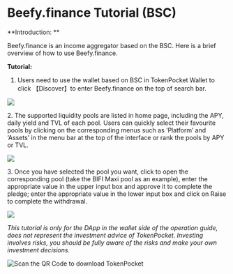 # Beefy.finance Tutorial (BSC)

**Introduction: **

Beefy.finance is an income aggregator based on the BSC. Here is a brief overview of how to use Beefy.finance. 

**Tutorial:**

1. Users need to use the wallet based on BSC in TokenPocket Wallet to click 【Discover】to enter Beefy.finance on the top of search bar.

![](https://tp-statics.tokenpocket.pro/token/tokenpocket-1619428465599.png)



2\. The supported liquidity pools are listed in home page, including the APY, daily yield and TVL of each pool. Users can quickly select their favourite pools by clicking on the corresponding menus such as ‘Platform’ and ‘Assets’ in the menu bar at the top of the interface or rank the pools by APY or TVL.

![](https://tp-statics.tokenpocket.pro/token/tokenpocket-1619428505229.png)



3\. Once you have selected the pool you want, click to open the corresponding pool (take the BIFI Maxi pool as an example), enter the appropriate value in the upper input box and approve it to complete the pledge; enter the appropriate value in the lower input box and click on Raise to complete the withdrawal.

![](https://tp-statics.tokenpocket.pro/token/tokenpocket-1619428569530.png)



_This tutorial is only for the DApp in the wallet side of the operation guide, does not represent the investment advice of TokenPocket. Investing involves risks, you should be fully aware of the risks and make your own investment decisions._

![Scan the QR Code to download TokenPocket](https://tp-statics.tokenpocket.pro/dapp/tokenpocket-1615532554741.jpg)
